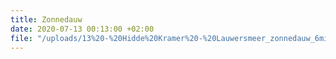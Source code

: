 ```yaml
---
title: Zonnedauw
date: 2020-07-13 00:13:00 +02:00
file: "/uploads/13%20-%20Hidde%20Kramer%20-%20Lauwersmeer_zonnedauw_6min_Vol.mp3"
---
```


